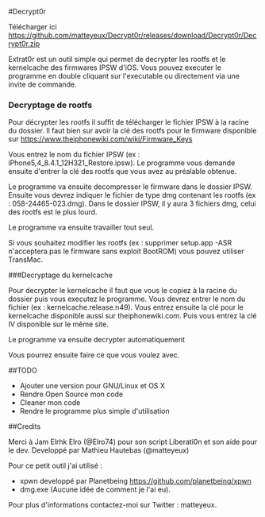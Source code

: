 #Decrypt0r

Télécharger ici https://github.com/matteyeux/Decrypt0r/releases/download/Decrypt0r/Decrypt0r.zip


Extrat0r est un outil simple qui permet de decrypter les rootfs et le kernelcache des firmwares IPSW d'iOS.
Vous pouvez executer le programme en double cliquant sur l'executable ou directement via une invite de commande.

### Decryptage de rootfs

Pour décrypter les rootfs il suffit de télécharger le fichier IPSW à la racine du dossier.
Il faut bien sur avoir la clé des rootfs pour le firmware disponible sur 
https://www.theiphonewiki.com/wiki/Firmware_Keys

Vous entrez le nom du fichier IPSW (ex : iPhone5,4_8.4.1_12H321_Restore.ipsw).
Le programme vous demande ensuite d'entrer la clé des rootfs que vous avez au préalable obtenue.

Le programme va ensuite decompresser le firmware dans le dossier IPSW.
Ensuite vous devrez indiquer le fichier de type dmg contenant les rootfs (ex : 058-24465-023.dmg).
Dans le dossier IPSW, il y aura 3 fichiers dmg, celui des rootfs est le plus lourd.

Le programme va ensuite travailler tout seul.

Si vous souhaitez modifier les rootfs (ex : supprimer setup.app -ASR n'acceptera pas le firmware sans exploit BootROM) vous pouvez utiliser TransMac.

###Decryptage du kernelcache

Pour decrypter le kernelcache il faut que vous le copiez à la racine du dossier puis vous executez le programme.
Vous devrez entrer le nom du fichier (ex : kernelcache.release.n49).
Vous entrez ensuite la clé pour le kernelcache disponible aussi sur theiphonewiki.com.
Puis vous entrez la clé IV disponible sur le même site.

Le programme va ensuite decrypter automatiquement

Vous pourrez ensuite faire ce que vous voulez avec.

##TODO

- Ajouter une version pour GNU/Linux et OS X
- Rendre Open Source mon code
- Cleaner mon code
- Rendre le programme plus simple d'utilisation


##Credits

Merci à Jam Elrhk Elro (@Elro74) pour son script Liberati0n et son aide pour le dev.
Developpé par Mathieu Hautebas (@matteyeux)

Pour ce petit outil j'ai utilisé :

- xpwn developpé par Planetbeing https://github.com/planetbeing/xpwn
- dmg.exe (Aucune idée de comment je l'ai eu).

Pour plus d'informations contactez-moi sur Twitter : matteyeux.
